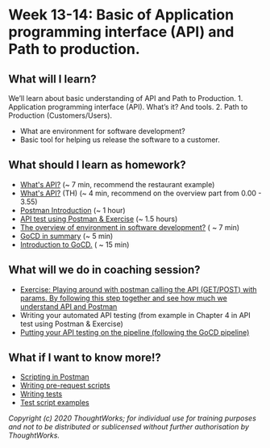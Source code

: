 # Week 13-14: Basic of Application programming interface \(API\) and Path to production.

## What will I learn?

We’ll learn about basic understanding of API and Path to Production. 1. Application programming interface \(API\). What’s it? And tools. 2. Path to Production \(Customers/Users\).

* What are environment for software development?
* Basic tool for helping us release the software to a customer.

## What should I learn as homework?

* [What's API?](https://www.youtube.com/watch?v=OVvTv9Hy91Q) \(~ 7 min, recommend the restaurant example\)
* [What's API?](https://www.youtube.com/watch?v=QzUnwPJPzqA&ab_channel=LINEDevelopersThailand) \(TH\) \(~ 4 min, recommend on the overview part from 0.00 - 3.55\) 
* [Postman Introduction](https://learning.postman.com/docs/getting-started/introduction/) \(~ 1 hour\)
* [API test using Postman & Exercise](https://testautomationu.applitools.com/exploring-service-apis-through-test-automation/) \(~ 1.5 hours\)
* [The overview of environment in software development?](https://codebots.com/app-development/what-are-environments-in-software-development-a-guide-to-the-development-beta-and-production-environments) \( ~ 7 min\)
* [GoCD in summary](https://en.wikipedia.org/wiki/Go_continuous_delivery) \(~ 5 min\)
* [Introduction to GoCD.](https://docs.gocd.org/current/introduction/concepts_in_go.html) \( ~ 15 min\)

## What will we do in coaching session?

* [Exercise: Playing around with postman calling the API \(GET/POST\) with params. By following this step together and see how much we understand API and Postman](https://learning.postman.com/docs/sending-requests/requests/#configuring-request-headers)
* Writing your automated API testing \(from example in Chapter 4 in API test using Postman & Exercise\)
* [Putting your API testing on the pipeline \(following the GoCD pipeline\)](https://www.gocd.org/getting-started/part-1/)

## What if I want to know more!?

* [Scripting in Postman](https://learning.postman.com/docs/writing-scripts/intro-to-scripts/)
* [Writing pre-request scripts](https://learning.postman.com/docs/writing-scripts/pre-request-scripts/)
* [Writing tests](https://learning.postman.com/docs/writing-scripts/test-scripts/)
* [Test script examples](https://learning.postman.com/docs/writing-scripts/script-references/test-examples/)

_Copyright \(c\) 2020 ThoughtWorks; for individual use for training purposes and not to be distributed or sublicensed without further authorisation by ThoughtWorks._

